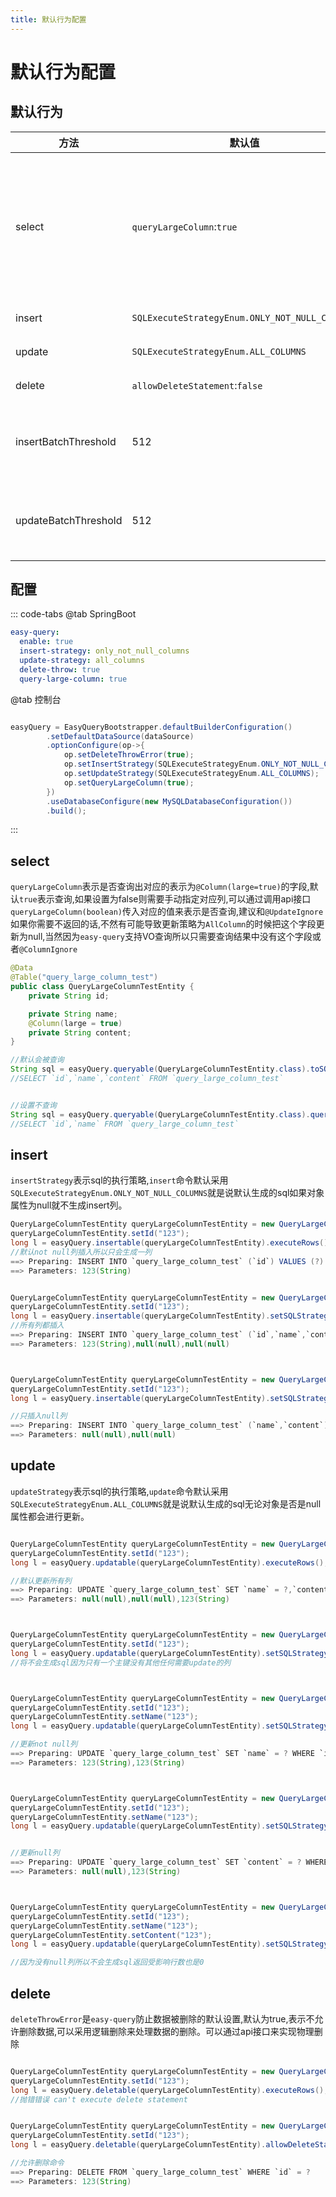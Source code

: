 ```yaml
---
title: 默认行为配置
---
```


# 默认行为配置


## 默认行为
方法  | 默认值 | 描述  
--- | --- | --- 
select | `queryLargeColumn`:`true`  | 默认查询返回`@Column(large=true)` 不建议在实体对象上使用因为会导致update的时候有可能null会被更新掉,当然可以设置忽略更新`@UpdateIgnore`除非手动指定更新也是可以的
insert | `SQLExecuteStrategyEnum.ONLY_NOT_NULL_COLUMNS`  | 默认生成语句不包含null列 0.8.14+有效
update | `SQLExecuteStrategyEnum.ALL_COLUMNS`  | 默认更新所有列包括null和非null
delete | `allowDeleteStatement`:`false`  | 默认执行物理删除会报错
insertBatchThreshold | 512  | 如果insertable一次性添加对象集合大于等于512个那么会对其进行相同sql进行合并提高执行效率
updateBatchThreshold | 512  | 如果updatable一次性添加对象集合大于等于512个那么会对其进行相同sql进行合并提高执行效率



## 配置



::: code-tabs
@tab SpringBoot
```yml
easy-query:
  enable: true
  insert-strategy: only_not_null_columns
  update-strategy: all_columns
  delete-throw: true
  query-large-column: true
```
@tab 控制台
```java

easyQuery = EasyQueryBootstrapper.defaultBuilderConfiguration()
        .setDefaultDataSource(dataSource)
        .optionConfigure(op->{
            op.setDeleteThrowError(true);
            op.setInsertStrategy(SQLExecuteStrategyEnum.ONLY_NOT_NULL_COLUMNS);
            op.setUpdateStrategy(SQLExecuteStrategyEnum.ALL_COLUMNS);
            op.setQueryLargeColumn(true);
        })
        .useDatabaseConfigure(new MySQLDatabaseConfiguration())
        .build();
```
:::



## select
`queryLargeColumn`表示是否查询出对应的表示为`@Column(large=true)`的字段,默认`true`表示查询,如果设置为false则需要手动指定对应列,可以通过调用api接口`queryLargeColumn(boolean)`传入对应的值来表示是否查询,建议和`@UpdateIgnore`如果你需要不返回的话,不然有可能导致更新策略为`AllColumn`的时候把这个字段更新为null,当然因为`easy-query`支持VO查询所以只需要查询结果中没有这个字段或者`@ColumnIgnore`

```java
@Data
@Table("query_large_column_test")
public class QueryLargeColumnTestEntity {
    private String id;

    private String name;
    @Column(large = true)
    private String content;
}

//默认会被查询
String sql = easyQuery.queryable(QueryLargeColumnTestEntity.class).toSQL();
//SELECT `id`,`name`,`content` FROM `query_large_column_test`


//设置不查询
String sql = easyQuery.queryable(QueryLargeColumnTestEntity.class).queryLargeColumn(false).toSQL();
//SELECT `id`,`name` FROM `query_large_column_test`
```


## insert
`insertStrategy`表示sql的执行策略,`insert`命令默认采用`SQLExecuteStrategyEnum.ONLY_NOT_NULL_COLUMNS`就是说默认生成的sql如果对象属性为null就不生成insert列。
```java
QueryLargeColumnTestEntity queryLargeColumnTestEntity = new QueryLargeColumnTestEntity();
queryLargeColumnTestEntity.setId("123");
long l = easyQuery.insertable(queryLargeColumnTestEntity).executeRows();
//默认not null列插入所以只会生成一列
==> Preparing: INSERT INTO `query_large_column_test` (`id`) VALUES (?) 
==> Parameters: 123(String)


QueryLargeColumnTestEntity queryLargeColumnTestEntity = new QueryLargeColumnTestEntity();
queryLargeColumnTestEntity.setId("123");
long l = easyQuery.insertable(queryLargeColumnTestEntity).setSQLStrategy(SQLExecuteStrategyEnum.ALL_COLUMNS).executeRows();
//所有列都插入
==> Preparing: INSERT INTO `query_large_column_test` (`id`,`name`,`content`) VALUES (?,?,?) 
==> Parameters: 123(String),null(null),null(null)



QueryLargeColumnTestEntity queryLargeColumnTestEntity = new QueryLargeColumnTestEntity();
queryLargeColumnTestEntity.setId("123");
long l = easyQuery.insertable(queryLargeColumnTestEntity).setSQLStrategy(SQLExecuteStrategyEnum.ONLY_NULL_COLUMNS).executeRows();

//只插入null列
==> Preparing: INSERT INTO `query_large_column_test` (`name`,`content`) VALUES (?,?) 
==> Parameters: null(null),null(null)
```

## update
`updateStrategy`表示sql的执行策略,`update`命令默认采用`SQLExecuteStrategyEnum.ALL_COLUMNS`就是说默认生成的sql无论对象是否是null属性都会进行更新。
```java

QueryLargeColumnTestEntity queryLargeColumnTestEntity = new QueryLargeColumnTestEntity();
queryLargeColumnTestEntity.setId("123");
long l = easyQuery.updatable(queryLargeColumnTestEntity).executeRows();

//默认更新所有列
==> Preparing: UPDATE `query_large_column_test` SET `name` = ?,`content` = ? WHERE `id` = ?
==> Parameters: null(null),null(null),123(String)



QueryLargeColumnTestEntity queryLargeColumnTestEntity = new QueryLargeColumnTestEntity();
queryLargeColumnTestEntity.setId("123");
long l = easyQuery.updatable(queryLargeColumnTestEntity).setSQLStrategy(SQLExecuteStrategyEnum.ONLY_NOT_NULL_COLUMNS).executeRows();
//将不会生成sql因为只有一个主键没有其他任何需要update的列



QueryLargeColumnTestEntity queryLargeColumnTestEntity = new QueryLargeColumnTestEntity();
queryLargeColumnTestEntity.setId("123");
queryLargeColumnTestEntity.setName("123");
long l = easyQuery.updatable(queryLargeColumnTestEntity).setSQLStrategy(SQLExecuteStrategyEnum.ONLY_NOT_NULL_COLUMNS).executeRows();

//更新not null列
==> Preparing: UPDATE `query_large_column_test` SET `name` = ? WHERE `id` = ?
==> Parameters: 123(String),123(String)



QueryLargeColumnTestEntity queryLargeColumnTestEntity = new QueryLargeColumnTestEntity();
queryLargeColumnTestEntity.setId("123");
queryLargeColumnTestEntity.setName("123");
long l = easyQuery.updatable(queryLargeColumnTestEntity).setSQLStrategy(SQLExecuteStrategyEnum.ONLY_NULL_COLUMNS).executeRows();


//更新null列
==> Preparing: UPDATE `query_large_column_test` SET `content` = ? WHERE `id` = ?
==> Parameters: null(null),123(String)



QueryLargeColumnTestEntity queryLargeColumnTestEntity = new QueryLargeColumnTestEntity();
queryLargeColumnTestEntity.setId("123");
queryLargeColumnTestEntity.setName("123");
queryLargeColumnTestEntity.setContent("123");
long l = easyQuery.updatable(queryLargeColumnTestEntity).setSQLStrategy(SQLExecuteStrategyEnum.ONLY_NULL_COLUMNS).executeRows();

//因为没有null列所以不会生成sql返回受影响行数也是0
```
## delete
`deleteThrowError`是`easy-query`防止数据被删除的默认设置,默认为true,表示不允许删除数据,可以采用逻辑删除来处理数据的删除。可以通过api接口来实现物理删除

```java

QueryLargeColumnTestEntity queryLargeColumnTestEntity = new QueryLargeColumnTestEntity();
queryLargeColumnTestEntity.setId("123");
long l = easyQuery.deletable(queryLargeColumnTestEntity).executeRows();
//抛错错误 can't execute delete statement


QueryLargeColumnTestEntity queryLargeColumnTestEntity = new QueryLargeColumnTestEntity();
queryLargeColumnTestEntity.setId("123");
long l = easyQuery.deletable(queryLargeColumnTestEntity).allowDeleteStatement(true).executeRows();

//允许删除命令
==> Preparing: DELETE FROM `query_large_column_test` WHERE `id` = ?
==> Parameters: 123(String)
```
